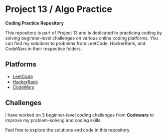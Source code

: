 # Project 13 / Algo Practice

**Coding Practice Repository**

This repository is part of Project 13 and is dedicated to practicing coding by solving beginner-level challenges on various online coding platforms. You can find my solutions to problems from LeetCode, HackerRank, and CodeWars in their respective folders.

## Platforms
- [LeetCode](https://leetcode.com)
- [HackerRank](https://www.hackerrank.com)
- [CodeWars](https://www.codewars.com)

## Challenges

I have worked on 3 beginner-level coding challenges from **Codewars** to improve my problem-solving and coding skills.

Feel free to explore the solutions and code in this repository.
